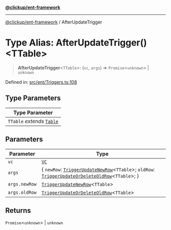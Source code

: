 [**@clickup/ent-framework**](../README.md)

***

[@clickup/ent-framework](../globals.md) / AfterUpdateTrigger

# Type Alias: AfterUpdateTrigger()\<TTable\>

> **AfterUpdateTrigger**\<`TTable`\>: (`vc`, `args`) => `Promise`\<`unknown`\> \| `unknown`

Defined in: [src/ent/Triggers.ts:108](https://github.com/clickup/ent-framework/blob/master/src/ent/Triggers.ts#L108)

## Type Parameters

| Type Parameter |
| ------ |
| `TTable` *extends* [`Table`](Table.md) |

## Parameters

| Parameter | Type |
| ------ | ------ |
| `vc` | [`VC`](../classes/VC.md) |
| `args` | \{ `newRow`: [`TriggerUpdateNewRow`](TriggerUpdateNewRow.md)\<`TTable`\>; `oldRow`: [`TriggerUpdateOrDeleteOldRow`](TriggerUpdateOrDeleteOldRow.md)\<`TTable`\>; \} |
| `args.newRow` | [`TriggerUpdateNewRow`](TriggerUpdateNewRow.md)\<`TTable`\> |
| `args.oldRow` | [`TriggerUpdateOrDeleteOldRow`](TriggerUpdateOrDeleteOldRow.md)\<`TTable`\> |

## Returns

`Promise`\<`unknown`\> \| `unknown`
